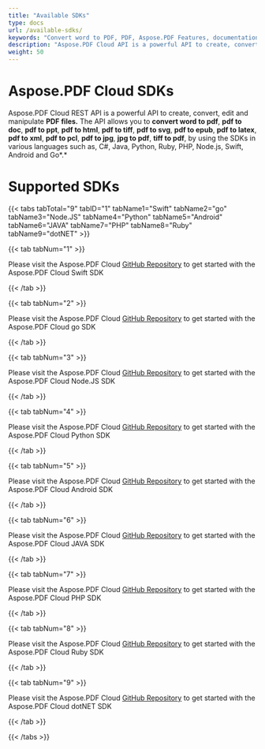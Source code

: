 ```yaml
---
title: "Available SDKs"
type: docs
url: /available-sdks/
keywords: "Convert word to PDF, PDF, Aspose.PDF Features, documentation, C#, Java, Python, Go, Node.Js,  convert word to pdf, pdf to doc, pdf to ppt, pdf to html, pdf to tiff, pdf to svg, pdf to epub, pdf to latex, pdf to xml, pdf to pcl, pdf to jpg, jpg to pdf, tiff to pdf, Python, Java, C#, PHP, Ruby, Swift, Android, Go"
description: "Aspose.PDF Cloud API is a powerful API to create, convert, edit and manipulate PDF files. The API allows you to convert word to pdf, pdf to doc, pdf to ppt, pdf to html, pdf to tiff, pdf to svg, pdf to epub, pdf to latex, pdf to xml, pdf to pcl, pdf to jpg, jpg to pdf, tiff to pdf, by using the SDKs in various languages such as, C#, Java, Python, Ruby, PHP, Node.js, Swift, Android and Go."
weight: 50
---
```


# **Aspose.PDF Cloud SDKs**
Aspose.PDF Cloud REST API is a powerful API to create, convert, edit and manipulate **PDF files.** The API allows you to **convert word to pdf**, **pdf to doc**, **pdf to ppt**, **pdf to html**, **pdf to tiff**, **pdf to svg**, **pdf to epub**, **pdf to latex**, **pdf to xml**, **pdf to pcl**, **pdf to jpg**, **jpg to pdf**, **tiff to pdf**, by using the SDKs in various languages such as, C#, Java, Python, Ruby, PHP, Node.js, Swift, Android and Go*.* 
# **Supported SDKs**
{{< tabs tabTotal="9" tabID="1" tabName1="Swift" tabName2="go" tabName3="Node.JS" tabName4="Python" tabName5="Android" tabName6="JAVA" tabName7="PHP" tabName8="Ruby" tabName9="dotNET" >}}

{{< tab tabNum="1" >}}

Please visit the Aspose.PDF Cloud [GitHub Repository](https://github.com/aspose-pdf-cloud/aspose-pdf-cloud-swift) to get started with the Aspose.PDF Cloud Swift SDK

{{< /tab >}}

{{< tab tabNum="2" >}}

Please visit the Aspose.PDF Cloud [GitHub Repository](https://github.com/aspose-pdf-cloud/aspose-pdf-cloud-go) to get started with the Aspose.PDF Cloud go SDK

{{< /tab >}}

{{< tab tabNum="3" >}}

Please visit the Aspose.PDF Cloud [GitHub Repository](https://github.com/aspose-pdf-cloud/aspose-pdf-cloud-node.js) to get started with the Aspose.PDF Cloud Node.JS SDK

{{< /tab >}}

{{< tab tabNum="4" >}}

Please visit the Aspose.PDF Cloud [GitHub Repository](https://github.com/aspose-pdf-cloud/aspose-pdf-cloud-python) to get started with the Aspose.PDF Cloud Python SDK

{{< /tab >}}

{{< tab tabNum="5" >}}

Please visit the Aspose.PDF Cloud [GitHub Repository](https://github.com/aspose-pdf-cloud/aspose-pdf-cloud-android) to get started with the Aspose.PDF Cloud Android SDK

{{< /tab >}}

{{< tab tabNum="6" >}}

Please visit the Aspose.PDF Cloud [GitHub Repository](https://github.com/aspose-pdf-cloud/aspose-pdf-cloud-swift) to get started with the Aspose.PDF Cloud JAVA SDK

{{< /tab >}}

{{< tab tabNum="7" >}}

Please visit the Aspose.PDF Cloud [GitHub Repository](https://github.com/aspose-pdf-cloud/aspose-pdf-cloud-php) to get started with the Aspose.PDF Cloud PHP SDK

{{< /tab >}}

{{< tab tabNum="8" >}}

Please visit the Aspose.PDF Cloud [GitHub Repository](https://github.com/aspose-pdf-cloud/aspose-pdf-cloud-ruby) to get started with the Aspose.PDF Cloud Ruby SDK

{{< /tab >}}

{{< tab tabNum="9" >}}

Please visit the Aspose.PDF Cloud [GitHub Repository](https://github.com/aspose-pdf-cloud/aspose-pdf-cloud-dotnet) to get started with the Aspose.PDF Cloud dotNET SDK

{{< /tab >}}

{{< /tabs >}}
